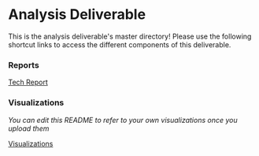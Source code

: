 # Analysis Deliverable
This is the analysis deliverable's master directory! Please use the following shortcut links to access the different components of this deliverable.

### Reports ###
[Tech Report](tech_report/)

### Visualizations ###
_You can edit this README to refer to your own visualizations once you upload them_

[Visualizations](visualizations)